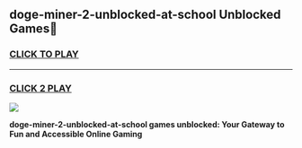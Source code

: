 
## doge-miner-2-unblocked-at-school Unblocked Games👋
<h3>
<a href="https://news.freeplayer.one?title=doge-miner-2-unblocked-at-school&ref=16F">CLICK TO PLAY</a></h3>
<hr>

<h3>
<a href="https://news.freeplayer.one?title=doge-miner-2-unblocked-at-school&ref=16F">CLICK 2 PLAY</a>
  
</h3>

<a href="https://news.freeplayer.one?title=doge-miner-2-unblocked-at-school&ref=16F/"><img src="https://clearcache.store/games.png"></a>


**doge-miner-2-unblocked-at-school games unblocked: Your Gateway to Fun and Accessible Online Gaming**

